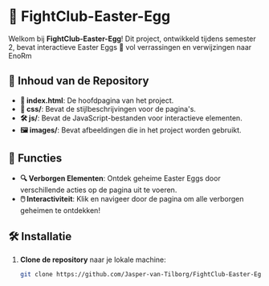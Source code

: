 # 🥊 FightClub-Easter-Egg

Welkom bij **FightClub-Easter-Egg**! Dit project, ontwikkeld tijdens semester 2, bevat interactieve Easter Eggs 🐣 vol verrassingen en verwijzingen naar EnoRm

## 📂 Inhoud van de Repository

- **📄 index.html**: De hoofdpagina van het project.
- **🎨 css/**: Bevat de stijlbeschrijvingen voor de pagina's.
- **🛠️ js/**: Bevat de JavaScript-bestanden voor interactieve elementen.
- **🖼️ images/**: Bevat afbeeldingen die in het project worden gebruikt.

## 🚀 Functies

- **🔍 Verborgen Elementen**: Ontdek geheime Easter Eggs door verschillende acties op de pagina uit te voeren.
- **🖱️ Interactiviteit**: Klik en navigeer door de pagina om alle verborgen geheimen te ontdekken!

## 🛠️ Installatie

1. **Clone de repository** naar je lokale machine:
   ```bash
   git clone https://github.com/Jasper-van-Tilborg/FightClub-Easter-Egg.git
   ```
